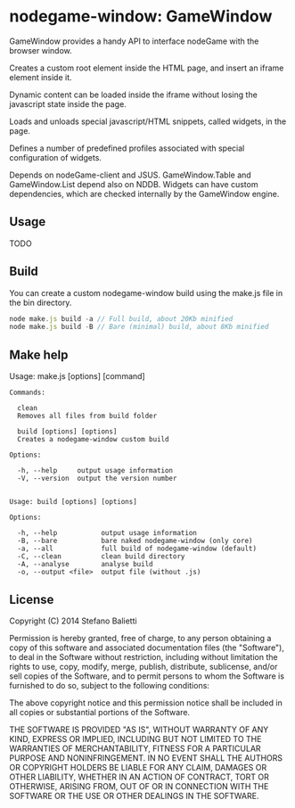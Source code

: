 # nodegame-window: GameWindow

GameWindow provides a handy API to interface nodeGame with the browser window.

Creates a custom root element inside the HTML page, and insert an iframe element inside it.

Dynamic content can be loaded inside the iframe without losing the javascript state inside the page.

Loads and unloads special javascript/HTML snippets, called widgets, in the page.

Defines a number of predefined profiles associated with special configuration of widgets.

Depends on nodeGame-client and JSUS. GameWindow.Table and GameWindow.List depend also on NDDB.
Widgets can have custom dependencies, which are checked internally by the GameWindow engine.

## Usage

TODO

##

## Build

You can create a custom nodegame-window build using the make.js file in the bin directory.

```javascript
node make.js build -a // Full build, about 20Kb minified
node make.js build -B // Bare (minimal) build, about 8Kb minified
```

## Make help

  Usage: make.js [options] [command]

    Commands:

      clean
      Removes all files from build folder

      build [options] [options]
      Creates a nodegame-window custom build

    Options:

      -h, --help     output usage information
      -V, --version  output the version number


    Usage: build [options] [options]

    Options:

      -h, --help           output usage information
      -B, --bare           bare naked nodegame-window (only core)
      -a, --all            full build of nodegame-window (default)
      -C, --clean          clean build directory
      -A, --analyse        analyse build
      -o, --output <file>  output file (without .js)


## License

Copyright (C) 2014 Stefano Balietti

Permission is hereby granted, free of charge, to any person obtaining a copy of this software and associated documentation files (the "Software"), to deal in the Software without restriction, including without limitation the rights to use, copy, modify, merge, publish, distribute, sublicense, and/or sell copies of the Software, and to permit persons to whom the Software is furnished to do so, subject to the following conditions:

The above copyright notice and this permission notice shall be included in all copies or substantial portions of the Software.

THE SOFTWARE IS PROVIDED "AS IS", WITHOUT WARRANTY OF ANY KIND, EXPRESS OR IMPLIED, INCLUDING BUT NOT LIMITED TO THE WARRANTIES OF MERCHANTABILITY, FITNESS FOR A PARTICULAR PURPOSE AND NONINFRINGEMENT. IN NO EVENT SHALL THE AUTHORS OR COPYRIGHT HOLDERS BE LIABLE FOR ANY CLAIM, DAMAGES OR OTHER LIABILITY, WHETHER IN AN ACTION OF CONTRACT, TORT OR OTHERWISE, ARISING FROM, OUT OF OR IN CONNECTION WITH THE SOFTWARE OR THE USE OR OTHER DEALINGS IN THE SOFTWARE.

